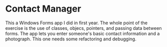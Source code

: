 # Contact Manager

This a Windows Forms app I did in first year. The whole point of the exercise is the use of classes, objecs, pointers, and passing data between forms.
The app lets you enter someone's basic contact information and a photograph. This one needs some refactoring and debugging. 
